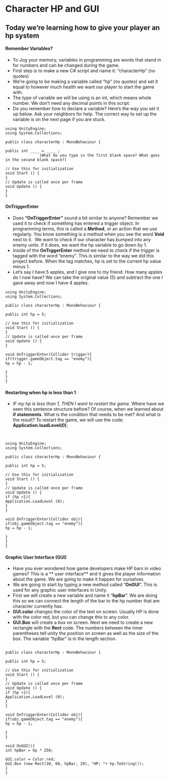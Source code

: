 # Character HP and GUI
## Today we’re learning how to give your player an hp system

#### Remember Variables?
* To Jog your memory, variables in programming are words that stand in for numbers and can be changed during the game. 
* First step is to make a new C# script and name it: “characterHp” (no quotes)
* We’re going to be making a variable called “hp” (no quotes) and set it equal to however much health we want our player to start the game with. 
* The type of variable we will be using is an int, which means whole number. We don’t need any decimal points in this script.
* Do you remember how to declare a variable? Here’s the way you set it up below. Ask your neighbors for help. The correct way to set up the variable is on the next page if you are stuck. 

```
using UnityEngine;
using System.Collections;

public class characterHp : MonoBehaviour {

public int ____ = ____ ;
               (What do you type in the first blank space? What goes in the second blank space?)

// Use this for initialization
void Start () {
}
// Update is called once per frame
void Update () {
}
}
```

#### OnTriggerEnter
* Does **“OnTriggerEnter”** sound a bit similar to anyone? Remember we used it to check if something has entered a trigger object. In programming terms, this is called a **Method**, or an action that we use regularly. You know something is a method when you see the word **Void** next to it.  We want to check if our character has bumped into any enemy units. If it does, we want the hp variable to go down by 1.
* Inside of the **OnTrggerEnter** method we need to check if the trigger is tagged with the word “enemy”. This is similar to the way we did this project before. When the tag matches, hp is set to the current hp value minus 1. 
* Let’s say I have 5 apples, and I give one to my friend. How many apples do I now have? We can take the original value (5) and subtract the one I gave away and now I have 4 apples. 

```
using UnityEngine;
using System.Collections;

public class characterHp : MonoBehaviour {

public int hp = 5;

// Use this for initialization
void Start () {
}
// Update is called once per frame
void Update () {
}

void OnTriggerEnter(Collider trigger){
if(trigger.gameObject.tag == "enemy"){
hp = hp - 1;

}
}
}
```

#### Restarting when hp is less than 1
* *IF my hp is less than 1, THEN I want to restart the game.*
Where have we seen this sentence structure before? Of course, when we learned about **if statements**. 
What is the condition that needs to be met? And what is the result?
To restart the game, we will use the code: **Application.loadLevel(0)**;

```

 
using UnityEngine;
using System.Collections;

public class characterHp : MonoBehaviour {

public int hp = 5;

// Use this for initialization
void Start () {
}
// Update is called once per frame
void Update () {
if (hp <1){
Application.LoadLevel (0);  
}
}

void OnTriggerEnter(Collider obj){
if(obj.gameObject.tag == "enemy"){
hp = hp - 1;

}
}
}	 
```

#### Graphic User Interface (GUI)
* Have you ever wondered how game developers make HP bars in video games? This is a ** user interface** and it gives the player information about the game. We are going to make it happen for ourselves.
* We are going to start by typing a new method called “**OnGUI**”. This is used for any graphic user interfaces in Unity. 
* First we will create a new variable and name it “**hpBar**”. We are doing this so we can connect the length of the bar to the hp number that are character currently has.
* **GUI.color** changes the color of the text on screen. Usually HP is done with the color red, but you can change this to any color. 
* **GUI.Box** will create a box on screen. Next we need to create a new rectangle with the **Rect** code. The numbers between the inner parentheses tell unity the position on screen as well as the size of the box. The variable “hpBar” is in the length section.

```
 
public class characterHp : MonoBehaviour {

public int hp = 5;

// Use this for initialization
void Start () {
}
// Update is called once per frame
void Update () {
if (hp <1){
Application.LoadLevel (0);  
}
}

void OnTriggerEnter(Collider obj){
if(obj.gameObject.tag == "enemy"){
hp = hp - 1;

}
}

void OnGUI(){
int hpBar = hp * 250;

GUI.color = Color.red;
GUI.Box (new Rect(30, 60, hpBar, 20), "HP; "+ hp.ToString());
}
}	 
```
